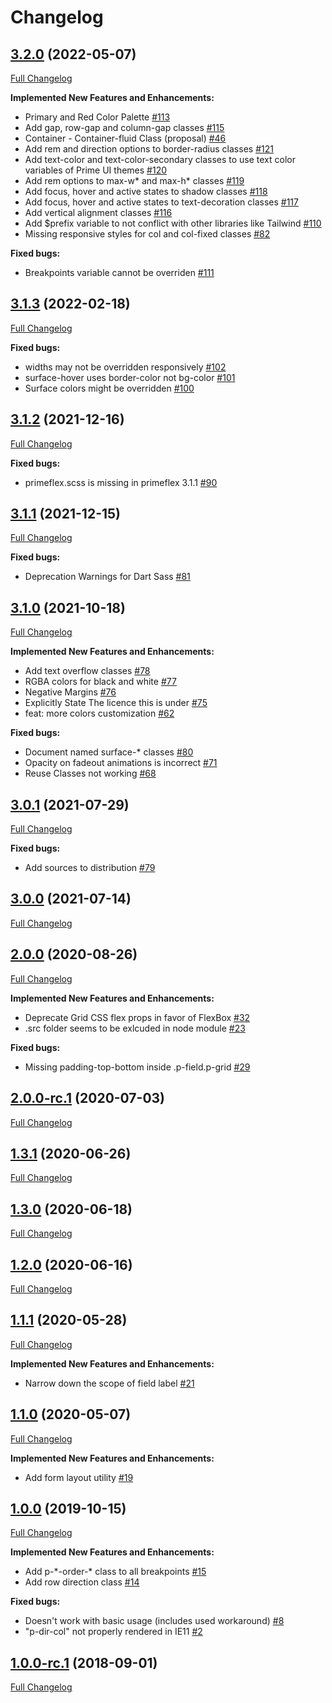 # Changelog

## [3.2.0](https://github.com/primefaces/primeflex/tree/3.2.0) (2022-05-07)

[Full Changelog](https://github.com/primefaces/primeflex/compare/3.1.3...3.2.0)

**Implemented New Features and Enhancements:**

- Primary and Red Color Palette [\#113](https://github.com/primefaces/primeflex/issues/113)
- Add gap, row-gap and column-gap classes [\#115](https://github.com/primefaces/primeflex/issues/115)
- Container - Container-fluid Class \(proposal\) [\#46](https://github.com/primefaces/primeflex/issues/46)
- Add rem and direction options to border-radius classes [\#121](https://github.com/primefaces/primeflex/issues/121)
- Add text-color and text-color-secondary classes to use text color variables of Prime UI themes [\#120](https://github.com/primefaces/primeflex/issues/120)
- Add rem options to max-w\* and max-h\* classes [\#119](https://github.com/primefaces/primeflex/issues/119)
- Add focus, hover and active states to shadow classes [\#118](https://github.com/primefaces/primeflex/issues/118)
- Add focus, hover and active states to text-decoration classes [\#117](https://github.com/primefaces/primeflex/issues/117)
- Add vertical alignment classes [\#116](https://github.com/primefaces/primeflex/issues/116)
- Add $prefix variable to not conflict with other libraries like Tailwind [\#110](https://github.com/primefaces/primeflex/issues/110)
- Missing responsive styles for col and col-fixed classes [\#82](https://github.com/primefaces/primeflex/issues/82)

**Fixed bugs:**

- Breakpoints variable cannot be overriden [\#111](https://github.com/primefaces/primeflex/issues/111)

## [3.1.3](https://github.com/primefaces/primeflex/tree/3.1.3) (2022-02-18)

[Full Changelog](https://github.com/primefaces/primeflex/compare/3.1.2...3.1.3)

**Fixed bugs:**

- widths may not be overridden responsively [\#102](https://github.com/primefaces/primeflex/issues/102)
- surface-hover uses border-color not bg-color [\#101](https://github.com/primefaces/primeflex/issues/101)
- Surface colors might be overridden [\#100](https://github.com/primefaces/primeflex/issues/100)

## [3.1.2](https://github.com/primefaces/primeflex/tree/3.1.2) (2021-12-16)

[Full Changelog](https://github.com/primefaces/primeflex/compare/3.1.1...3.1.2)

**Fixed bugs:**

- primeflex.scss is missing in primeflex 3.1.1 [\#90](https://github.com/primefaces/primeflex/issues/90)

## [3.1.1](https://github.com/primefaces/primeflex/tree/3.1.1) (2021-12-15)

[Full Changelog](https://github.com/primefaces/primeflex/compare/3.1.0...3.1.1)

**Fixed bugs:**

- Deprecation Warnings for Dart Sass [\#81](https://github.com/primefaces/primeflex/issues/81)

## [3.1.0](https://github.com/primefaces/primeflex/tree/3.1.0) (2021-10-18)

[Full Changelog](https://github.com/primefaces/primeflex/compare/3.0.1...3.1.0)

**Implemented New Features and Enhancements:**

- Add text overflow classes [\#78](https://github.com/primefaces/primeflex/issues/78)
- RGBA colors for black and white [\#77](https://github.com/primefaces/primeflex/issues/77)
- Negative Margins [\#76](https://github.com/primefaces/primeflex/issues/76)
- Explicitly State The licence this is under [\#75](https://github.com/primefaces/primeflex/issues/75)
- feat: more colors customization [\#62](https://github.com/primefaces/primeflex/issues/62)

**Fixed bugs:**

- Document named surface-\* classes [\#80](https://github.com/primefaces/primeflex/issues/80)
- Opacity on fadeout animations is incorrect [\#71](https://github.com/primefaces/primeflex/issues/71)
- Reuse Classes not working [\#68](https://github.com/primefaces/primeflex/issues/68)

## [3.0.1](https://github.com/primefaces/primeflex/tree/3.0.1) (2021-07-29)

[Full Changelog](https://github.com/primefaces/primeflex/compare/3.0.0...3.0.1)

**Fixed bugs:**

- Add sources to distribution [\#79](https://github.com/primefaces/primeflex/issues/79)

## [3.0.0](https://github.com/primefaces/primeflex/tree/3.0.0) (2021-07-14)

[Full Changelog](https://github.com/primefaces/primeflex/compare/2.0.0...3.0.0)

## [2.0.0](https://github.com/primefaces/primeflex/tree/2.0.0) (2020-08-26)

[Full Changelog](https://github.com/primefaces/primeflex/compare/2.0.0-rc.1...2.0.0)

**Implemented New Features and Enhancements:**

- Deprecate Grid CSS flex props in favor of FlexBox [\#32](https://github.com/primefaces/primeflex/issues/32)
- .src folder seems to be exlcuded in node module  [\#23](https://github.com/primefaces/primeflex/issues/23)

**Fixed bugs:**

- Missing padding-top-bottom inside .p-field.p-grid [\#29](https://github.com/primefaces/primeflex/issues/29)

## [2.0.0-rc.1](https://github.com/primefaces/primeflex/tree/2.0.0-rc.1) (2020-07-03)

[Full Changelog](https://github.com/primefaces/primeflex/compare/1.3.1...2.0.0-rc.1)

## [1.3.1](https://github.com/primefaces/primeflex/tree/1.3.1) (2020-06-26)

[Full Changelog](https://github.com/primefaces/primeflex/compare/1.3.0...1.3.1)

## [1.3.0](https://github.com/primefaces/primeflex/tree/1.3.0) (2020-06-18)

[Full Changelog](https://github.com/primefaces/primeflex/compare/1.2.0...1.3.0)

## [1.2.0](https://github.com/primefaces/primeflex/tree/1.2.0) (2020-06-16)

[Full Changelog](https://github.com/primefaces/primeflex/compare/1.1.1...1.2.0)

## [1.1.1](https://github.com/primefaces/primeflex/tree/1.1.1) (2020-05-28)

[Full Changelog](https://github.com/primefaces/primeflex/compare/1.1.0...1.1.1)

**Implemented New Features and Enhancements:**

- Narrow down the scope of field label [\#21](https://github.com/primefaces/primeflex/issues/21)

## [1.1.0](https://github.com/primefaces/primeflex/tree/1.1.0) (2020-05-07)

[Full Changelog](https://github.com/primefaces/primeflex/compare/1.0.0...1.1.0)

**Implemented New Features and Enhancements:**

- Add form layout utility [\#19](https://github.com/primefaces/primeflex/issues/19)

## [1.0.0](https://github.com/primefaces/primeflex/tree/1.0.0) (2019-10-15)

[Full Changelog](https://github.com/primefaces/primeflex/compare/1.0.0-rc.1...1.0.0)

**Implemented New Features and Enhancements:**

- Add p-\*-order-\* class to all breakpoints [\#15](https://github.com/primefaces/primeflex/issues/15)
- Add row direction class [\#14](https://github.com/primefaces/primeflex/issues/14)

**Fixed bugs:**

- Doesn't work with basic usage \(includes used workaround\) [\#8](https://github.com/primefaces/primeflex/issues/8)
- "p-dir-col" not properly rendered in IE11 [\#2](https://github.com/primefaces/primeflex/issues/2)

## [1.0.0-rc.1](https://github.com/primefaces/primeflex/tree/1.0.0-rc.1) (2018-09-01)

[Full Changelog](https://github.com/primefaces/primeflex/compare/8ec29b3fa3861ca4debc71aad07201af27e8c5a3...1.0.0-rc.1)